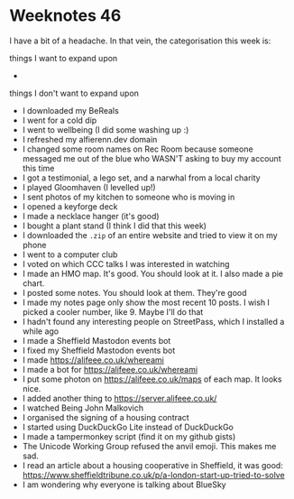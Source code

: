 # Weeknotes 46

I have a bit of a headache. In that vein, the categorisation this week is:

things I want to expand upon

- &nbsp;

things I don't want to expand upon

- I downloaded my BeReals
- I went for a cold dip
- I went to wellbeing (I did some washing up :)
- I refreshed my alfierenn.dev domain
- I changed some room names on Rec Room because someone messaged me out of the blue who WASN'T asking to buy my account this time
- I got a testimonial, a lego set, and a narwhal from a local charity
- I played Gloomhaven (I levelled up!)
- I sent photos of my kitchen to someone who is moving in
- I opened a keyforge deck
- I made a necklace hanger (it's good)
- I bought a plant stand (I think I did that this week)
- I downloaded the `.zip` of an entire website and tried to view it on my phone
- I went to a computer club
- I voted on which CCC talks I was interested in watching
- I made an HMO map. It's good. You should look at it. I also made a pie chart.
- I posted some notes. You should look at them. They're good
- I made my notes page only show the most recent 10 posts. I wish I picked a cooler number, like 9. Maybe I'll do that
- I hadn't found any interesting people on StreetPass, which I installed a while ago
- I made a Sheffield Mastodon events bot
- I fixed my Sheffield Mastodon events bot
- I made <https://alifeee.co.uk/whereami>
- I made a bot for <https://alifeee.co.uk/whereami>
- I put some photon on <https://alifeee.co.uk/maps> of each map. It looks nice.
- I added another thing to <https://server.alifeee.co.uk/>
- I watched Being John Malkovich
- I organised the signing of a housing contract
- I started using DuckDuckGo Lite instead of DuckDuckGo
- I made a tampermonkey script (find it on my github gists)
- The Unicode Working Group refused the anvil emoji. This makes me sad.
- I read an article about a housing cooperative in Sheffield, it was good: <https://www.sheffieldtribune.co.uk/p/a-london-start-up-tried-to-solve>
- I am wondering why everyone is talking about BlueSky

